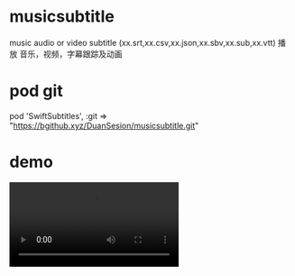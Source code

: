 # musicsubtitle
music audio or video subtitle (xx.srt,xx.csv,xx.json,xx.sbv,xx.sub,xx.vtt)
播放 音乐，视频，字幕跟踪及动画

# pod git
pod 'SwiftSubtitles', :git => "https://bgithub.xyz/DuanSesion/musicsubtitle.git"

# demo
<video src="./Video/RPReplay_Final1716529431.MP4"></video>
